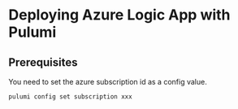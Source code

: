 # Deploying Azure Logic App with Pulumi

## Prerequisites

You need to set the azure subscription id as a config value.

```bash
pulumi config set subscription xxx
```
